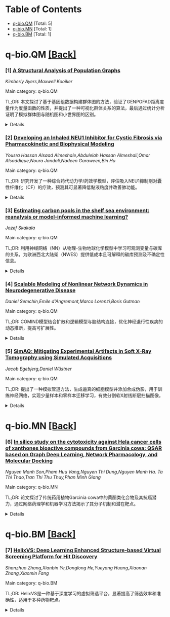 <div id=toc></div>

# Table of Contents

- [q-bio.QM](#q-bio.QM) [Total: 5]
- [q-bio.MN](#q-bio.MN) [Total: 1]
- [q-bio.BM](#q-bio.BM) [Total: 1]


<div id='q-bio.QM'></div>

# q-bio.QM [[Back]](#toc)

### [1] [A Structural Analysis of Population Graphs](https://arxiv.org/abs/2508.10058)
*Kimberly Ayers,Maxwell Kooiker*

Main category: q-bio.QM

TL;DR: 本文探讨了基于基因组数据构建群体图的方法，验证了GENPOFAD距离度量作为度量函数的性质，并提出了一种可视化群体关系的算法，最后通过统计分析证明了模拟群体图与随机图和小世界图的区别。


<details>
  <summary>Details</summary>
Motivation: 基因组数据的图形化算法格式在生物技术领域存在争议，本文旨在通过构建群体图来可视化个体间关系。

Method: 首先验证GENPOFAD距离度量的度量函数性质，随后开发算法构建群体图，并进行统计分析。

Result: 模拟群体图与随机图和小世界图具有显著差异。

Conclusion: 提出的方法能有效可视化基因组数据中的群体关系，并区分于其他图类型。

Abstract: The format of graphing algorithms for genomic data has been a debate in
recent biotechnology. In this paper, we discuss the construction of population
graphs using said genomic data. We first examine the GENPOFAD distance
measurement, developed by Joly et. al., and prove that this constitutes a
metric function. We develop an algorithm to construct graphs to visualize the
relationships between individuals in a population. We then provide a
statistical analysis of these simulated population graphs, and show that they
are distinct from randomly generated graphs, and also show differences from
small-world graphs.

</details>


### [2] [Developing an Inhaled NEU1 Inhibitor for Cystic Fibrosis via Pharmacokinetic and Biophysical Modeling](https://arxiv.org/abs/2508.10082)
*Yousra Hassan Alsaad Almeshale,Abdulelah Hassan Almeshali,Omar Alsaddique,Noura Jandali,Nadeen Garaween,Bin Hu*

Main category: q-bio.QM

TL;DR: 研究开发了一种综合药代动力学/药效学模型，评估吸入NEU1抑制剂对囊性纤维化（CF）的疗效，预测其可显著降低黏液粘度并改善肺功能。


<details>
  <summary>Details</summary>
Motivation: CF气道黏液因唾液酸化减少导致粘度增加，影响黏液纤毛清除（MCC）。NEU1抑制剂可能恢复MCC，但其吸入给药的定量药代动力学和流变学效果尚未明确。

Method: 结合实验与临床前数据，通过吸入PK/PD建模和生物物理粘度框架，模拟合成队列（N=200），并采用拉丁超立方参数采样验证模型。

Result: 模型预测NEU1抑制剂可显著降低黏液粘度（25-28%），并改善肺功能（FEV1增加0.13升），约70%效果通过MCC介导。

Conclusion: 吸入NEU1抑制剂在CF中具有临床可行性，需进一步体内验证。

Abstract: Background: Cystic fibrosis (CF) airway mucus exhibits reduced mucin
sialylation, increasing viscosity and impairing mucociliary clearance (MCC).
NEU1 inhibition has been proposed to restore MCC, but its quantitative
pharmacokinetic and rheological effects, particularly with inhaled delivery,
remain uncharacterized.
  Objective: To develop an integrated pharmacokinetic/pharmacodynamic (PK/PD)
and biophysical model to assess the efficacy of an inhaled NEU1 inhibitor.
  Methods: Empirical and preclinical NEU1 inhibition data were combined with
inhalation PK/PD modeling and a biophysical viscosity framework linking mucin
sialylation and extracellular DNA. Synthetic cohort simulations (N = 200) were
reconciled with empirical PK benchmarks using Latin hypercube parameter
sampling. Cross-validation, hold-out testing, and causal inference methods
(inverse probability of treatment weighting and targeted maximum likelihood
estimation) quantified predicted effects on lung function (delta FEV1).
  Results: With reconciled parameters (F_dep = 0.12; k_abs = 0.21 per hour;
k_muc = 0.24 per hour), epithelial lining fluid drug levels reached a peak
concentration of 7.5 micromolar (95 percent CI: 6 to 10 micromolar), achieving
IC50 coverage for approximately 10 hours per day and greater than 80 percent
modeled NEU1 inhibition. Predicted mucus viscosity reduction averaged 25 to 28
percent. Causal inference estimated delta FEV1 improvement of +0.13 liters (95
percent CI: 0.10 to 0.15 liters), with about 70 percent mediated via MCC.
  Conclusions: Empirically anchored PK/PD and biophysical modeling support the
feasibility of inhaled NEU1 inhibition as a rheology-targeting strategy in CF,
projecting clinically realistic efficacy while maintaining pharmacological
viability. This calibrated proof of concept warrants in vivo validation in CF
models.

</details>


### [3] [Estimating carbon pools in the shelf sea environment: reanalysis or model-informed machine learning?](https://arxiv.org/abs/2508.10178)
*Jozef Skakala*

Main category: q-bio.QM

TL;DR: 利用神经网络（NN）从物理-生物地球化学模型中学习可观测变量与碳库的关系，为欧洲西北大陆架（NWES）提供低成本且可解释的碳库预测及不确定性信息。


<details>
  <summary>Details</summary>
Motivation: 解决大陆架海域碳库数据稀疏或不确定性高的问题，提供比传统再分析更经济的替代方案。

Method: 使用神经网络集合从模型自由运行模拟中学习，并应用于NWES再分析数据。

Result: NN能准确再现再分析的碳库输出，并提供不确定性信息，适用于未来气候情景分析。

Conclusion: 模型驱动的机器学习是昂贵再分析的有效替代，可补充缺失或不确定的观测数据。

Abstract: Shelf seas are important for carbon sequestration and carbon cycle, but
available in situ, or satellite data for carbon pools in the shelf sea
environment are often sparse, or highly uncertain. Alternative can be provided
by reanalyses, but these are often expensive to run. We propose to use an
ensemble of neural networks (NN) to learn from a coupled
physics-biogeochemistry model the relationship between the directly observable
variables and carbon pools. We demonstrate for North-West European Shelf (NWES)
sea environment, that when the NN trained on a model free run simulation is
applied to the NWES reanalysis, it is capable to reproduce the reanalysis
outputs for carbon pools. Moreover, unlike the existing NWES reanalysis, the NN
ensemble is also capable to provide uncertainty information for the pools. We
focus on explainability of the results and demonstrate potential use of the NNs
for future climate what-if scenarios. We suggest that model-informed machine
learning presents a viable alternative to expensive reanalyses and could
complement observational data, wherever they are missing and/or highly
uncertain.

</details>


### [4] [Scalable Modeling of Nonlinear Network Dynamics in Neurodegenerative Disease](https://arxiv.org/abs/2508.10343)
*Daniel Semchin,Emile d'Angremont,Marco Lorenzi,Boris Gutman*

Main category: q-bio.QM

TL;DR: COMIND模型结合扩散和逻辑模型与脑结构连接，优化神经退行性疾病的动态推断，提高可扩展性。


<details>
  <summary>Details</summary>
Motivation: 解决现有模型因个体疾病轨迹异质性和参数过多而难以扩展的问题。

Method: 结合扩散和逻辑模型与结构脑连接，保证疾病轨迹单调性并减少参数。

Result: 在模拟数据和PPMI数据上验证了模型的有效性，无需减少生物标志物数量。

Conclusion: COMIND模型为神经退行性疾病的临床研究和治疗提供了更高效的工具。

Abstract: Mechanistic models of progressive neurodegeneration offer great potential
utility for clinical use and novel treatment development. Toward this end,
several connectome-informed models of neuroimaging biomarkers have been
proposed. However, these models typically do not scale well beyond a small
number of biomarkers due to heterogeneity in individual disease trajectories
and a large number of parameters. To address this, we introduce the
Connectome-based Monotonic Inference of Neurodegenerative Dynamics (COMIND).
The model combines concepts from diffusion and logistic models with structural
brain connectivity. This guarantees monotonic disease trajectories while
maintaining a limited number of parameters to improve scalability. We evaluate
our model on simulated data as well as on the Parkinson's Progressive Markers
Initiative (PPMI) data. Our model generalizes to anatomical imaging
representations from a standard brain atlas without the need to reduce
biomarker number.

</details>


### [5] [SimAQ: Mitigating Experimental Artifacts in Soft X-Ray Tomography using Simulated Acquisitions](https://arxiv.org/abs/2508.10821)
*Jacob Egebjerg,Daniel Wüstner*

Main category: q-bio.QM

TL;DR: 提出了一种模拟管道方法，生成逼真的细胞模型并添加合成伪影，用于训练神经网络，实现少量样本和零样本迁移学习，有效分割软X射线断层扫描图像。


<details>
  <summary>Details</summary>
Motivation: 软X射线断层扫描（SXT）存在实验伪影和标注数据不足的问题，限制了其应用。

Method: 开发模拟管道生成合成数据（含伪影的噪声体积、正弦图和重建图像），并训练神经网络进行分割。

Result: 模型在少量或零标注数据下实现了对真实SXT断层图像的有效分割。

Conclusion: 该方法无需依赖大量标注数据或复杂重建方法，即可实现噪声断层图像的定量分析。

Abstract: Soft X-ray tomography (SXT) provides detailed structural insight into whole
cells but is hindered by experimental artifacts such as the missing wedge and
by limited availability of annotated datasets. We present \method, a simulation
pipeline that generates realistic cellular phantoms and applies synthetic
artifacts to produce paired noisy volumes, sinograms, and reconstructions. We
validate our approach by training a neural network primarily on synthetic data
and demonstrate effective few-shot and zero-shot transfer learning on real SXT
tomograms. Our model delivers accurate segmentations, enabling quantitative
analysis of noisy tomograms without relying on large labeled datasets or
complex reconstruction methods.

</details>


<div id='q-bio.MN'></div>

# q-bio.MN [[Back]](#toc)

### [6] [In silico study on the cytotoxicity against Hela cancer cells of xanthones bioactive compounds from Garcinia cowa: QSAR based on Graph Deep Learning, Network Pharmacology, and Molecular Docking](https://arxiv.org/abs/2508.10117)
*Nguyen Manh Son,Pham Huu Vang,Nguyen Thi Dung,Nguyen Manh Ha. Ta Thi Thao,Tran Thi Thu Thuy,Phan Minh Giang*

Main category: q-bio.MN

TL;DR: 论文探讨了传统药用植物Garcinia cowa中的黄酮类化合物及其抗癌潜力，通过网络药理学和机器学习方法揭示了其分子机制和潜在靶点。


<details>
  <summary>Details</summary>
Motivation: 癌症是全球死亡率最高的复杂疾病，传统药用植物Garcinia cowa在东南亚被广泛用于治疗多种疾病，其黄酮类化合物显示出抗癌潜力。

Method: 采用网络药理学分析关键生物活性化合物及其靶点，并结合Graph Attention Network算法预测pIC50值，分子对接验证潜在靶点。

Result: 发现Rubraxanthone等化合物及其靶点（如TNF、MTOR），Graph Attention Network算法预测性能优异（R2=0.98，RMSE=0.02），分子对接证实MTOR为潜在靶点。

Conclusion: Garcinia cowa的黄酮类化合物具有抗癌潜力，网络药理学和机器学习方法为揭示其机制提供了有效工具。

Abstract: Cancer is recognized as a complex group of diseases, contributing to the
highest global mortality rates, with increasing prevalence and a trend toward
affecting younger populations. It is characterized by uncontrolled
proliferation of abnormal cells, invasion of adjacent tissues, and metastasis
to distant organs. Garcinia cowa, a traditional medicinal plant widely used in
Southeast Asia, including Vietnam, is employed to treat fever, cough,
indigestion, as a laxative, and for parasitic diseases. Numerous xanthone
compounds isolated from this species exhibit a broad spectrum of biological
activities, with some showing promise as anti cancer and antimalarial agents.
Network pharmacology analysis successfully identified key bioactive compounds
Rubraxanthone, Garcinone D, Norcowanin, Cowanol, and Cowaxanthone alongside
their primary protein targets (TNF, CTNNB1, SRC, NFKB1, and MTOR), providing
critical insights into the molecular mechanisms underlying their anti-cancer
effects. The Graph Attention Network algorithm demonstrated superior predictive
performance, achieving an R2 of 0.98 and an RMSE of 0.02 after data
augmentation, highlighting its accuracy in predicting pIC50 values for xanthone
based compounds. Additionally, molecular docking revealed MTOR as a potential
target for inducing cytotoxicity in HeLa cancer cells from Garcinia cowa.

</details>


<div id='q-bio.BM'></div>

# q-bio.BM [[Back]](#toc)

### [7] [HelixVS: Deep Learning Enhanced Structure-based Virtual Screening Platform for Hit Discovery](https://arxiv.org/abs/2508.10262)
*Shanzhuo Zhang,Xianbin Ye,Donglong He,Yueyang Huang,Xiaonan Zhang,Xiaomin Fang*

Main category: q-bio.BM

TL;DR: HelixVS是一种基于深度学习的虚拟筛选平台，显著提高了筛选效率和准确性，适用于多种药物靶点。


<details>
  <summary>Details</summary>
Motivation: 提高虚拟筛选的成本效益，探索更大的化合物库同时降低筛选成本。

Method: HelixVS整合了深度学习姿势评分模型和多阶段虚拟筛选流程。

Result: 相比传统工具，HelixVS的富集因子提高了2.6倍，筛选速度快10倍以上，湿实验验证了其有效性。

Conclusion: HelixVS能高效识别高亲和力配体，并免费提供有限计算资源版本以加速药物发现。

Abstract: Drug discovery through virtual screening (VS) has become a popular strategy
for identifying hits against protein targets. VS has the potential to reduce
the cost and time needed for manual selection and wet-laboratory experiments.
Improving the cost-effectiveness of virtual screening is a significant
challenge, aiming to explore larger compound libraries while maintaining lower
screening costs. Here, we present HelixVS, a structure-based VS platform
enhanced by deep learning models. HelixVS integrates a precise deep
learning-based pose-scoring model and a pose-screening module into a
multi-stage VS process, enabling more effective screening of active compounds.
Compared to classic molecular docking tools like Vina, HelixVS demonstrated
significantly improved screening performance across nearly a hundred targets,
achieving an average 2.6-fold higher enrichment factor (EF) and more than 10
times faster screening speed. We applied HelixVS in four drug development
pipelines, targeting both traditional competitive drug-binding pockets and
novel protein-protein interaction interfaces. Wet-lab validations across these
pipelines consistently identified active compounds, with over 10% of the
molecules tested in wet labs demonstrating activity at uM or even nM levels.
This demonstrates the ability of HelixVS to identify high-affinity ligands for
various targets and pockets. Furthermore, we provide a publicly available and
free version of HelixVS with limited computing power to assist drug development
scientists in accelerating their drug discovery processes.

</details>
